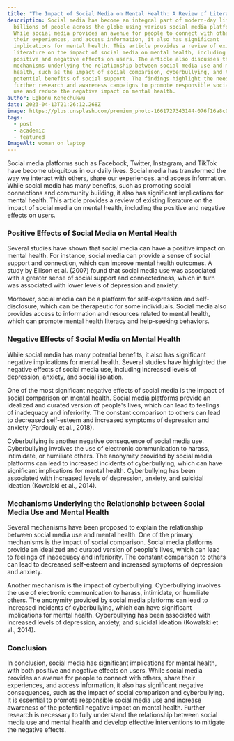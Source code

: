 ```yaml
---
title: "The Impact of Social Media on Mental Health: A Review of Literature"
description: Social media has become an integral part of modern-day life, with
  billions of people across the globe using various social media platforms.
  While social media provides an avenue for people to connect with others, share
  their experiences, and access information, it also has significant
  implications for mental health. This article provides a review of existing
  literature on the impact of social media on mental health, including the
  positive and negative effects on users. The article also discusses the
  mechanisms underlying the relationship between social media use and mental
  health, such as the impact of social comparison, cyberbullying, and the
  potential benefits of social support. The findings highlight the need for
  further research and awareness campaigns to promote responsible social media
  use and reduce the negative impact on mental health.
author: Egbonu Kenechukwu
date: 2023-04-13T21:26:12.268Z
image: https://plus.unsplash.com/premium_photo-1661727343144-076f16a8c076?ixlib=rb-4.0.3&ixid=MnwxMjA3fDB8MHxzZWFyY2h8N3x8U29jaWFsJTIwTWVkaWElMjBvbiUyME1lbnRhbCUyMEhlYWx0aHxlbnwwfDB8MHx8&auto=format&fit=crop&w=400&q=60
tags:
  - post
  - academic
  - featured
ImageAlt: woman on laptop
---
```

Social media platforms such as Facebook, Twitter, Instagram, and TikTok have become ubiquitous in our daily lives. Social media has transformed the way we interact with others, share our experiences, and access information. While social media has many benefits, such as promoting social connections and community building, it also has significant implications for mental health. This article provides a review of existing literature on the impact of social media on mental health, including the positive and negative effects on users.

### Positive Effects of Social Media on Mental Health

Several studies have shown that social media can have a positive impact on mental health. For instance, social media can provide a sense of social support and connection, which can improve mental health outcomes. A study by Ellison et al. (2007) found that social media use was associated with a greater sense of social support and connectedness, which in turn was associated with lower levels of depression and anxiety.

Moreover, social media can be a platform for self-expression and self-disclosure, which can be therapeutic for some individuals. Social media also provides access to information and resources related to mental health, which can promote mental health literacy and help-seeking behaviors.

### Negative Effects of Social Media on Mental Health

While social media has many potential benefits, it also has significant negative implications for mental health. Several studies have highlighted the negative effects of social media use, including increased levels of depression, anxiety, and social isolation.

One of the most significant negative effects of social media is the impact of social comparison on mental health. Social media platforms provide an idealized and curated version of people's lives, which can lead to feelings of inadequacy and inferiority. The constant comparison to others can lead to decreased self-esteem and increased symptoms of depression and anxiety (Fardouly et al., 2018).

Cyberbullying is another negative consequence of social media use. Cyberbullying involves the use of electronic communication to harass, intimidate, or humiliate others. The anonymity provided by social media platforms can lead to increased incidents of cyberbullying, which can have significant implications for mental health. Cyberbullying has been associated with increased levels of depression, anxiety, and suicidal ideation (Kowalski et al., 2014).

### Mechanisms Underlying the Relationship between Social Media Use and Mental Health

Several mechanisms have been proposed to explain the relationship between social media use and mental health. One of the primary mechanisms is the impact of social comparison. Social media platforms provide an idealized and curated version of people's lives, which can lead to feelings of inadequacy and inferiority. The constant comparison to others can lead to decreased self-esteem and increased symptoms of depression and anxiety.

Another mechanism is the impact of cyberbullying. Cyberbullying involves the use of electronic communication to harass, intimidate, or humiliate others. The anonymity provided by social media platforms can lead to increased incidents of cyberbullying, which can have significant implications for mental health. Cyberbullying has been associated with increased levels of depression, anxiety, and suicidal ideation (Kowalski et al., 2014).

### Conclusion

In conclusion, social media has significant implications for mental health, with both positive and negative effects on users. While social media provides an avenue for people to connect with others, share their experiences, and access information, it also has significant negative consequences, such as the impact of social comparison and cyberbullying. It is essential to promote responsible social media use and increase awareness of the potential negative impact on mental health. Further research is necessary to fully understand the relationship between social media use and mental health and develop effective interventions to mitigate the negative effects.